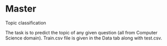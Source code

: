# Master
Topic classification

The task is to predict the topic of any given question (all from Computer Science domain). 
Train.csv file is given in the Data tab along with test.csv. 
